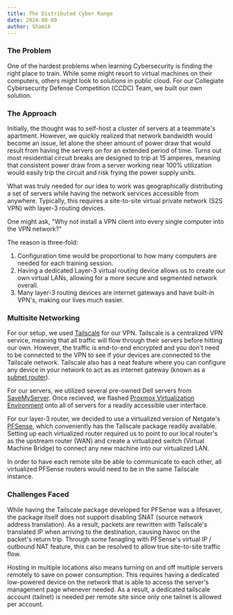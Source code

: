 ```yaml
---
title: The Distributed Cyber Range
date: 2024-08-09
author: Shamik
---
```


### The Problem

One of the hardest problems when learning Cybersecurity is finding the right place to train. While some might resort to virtual machines on their computers, others might look to solutions in public cloud. For our Collegiate Cybersecurity Defense Competition (CCDC) Team, we built our own solution.

### The Approach

Initially, the thought was to self-host a cluster of servers at a teammate's apartment. However, we quickly realized that network bandwidth would become an issue, let alone the sheer amount of power draw that would result from having the servers on for an extended period of time. Turns out most residential circuit breaks are designed to trip at 15 amperes, meaning that consistent power draw from a server working near 100% utilization would easily trip the circuit and risk frying the power supply units. 

What was truly needed for our idea to work was geographically distributing a set of servers while having the network services accessible from anywhere. Typically, this requires a site-to-site virtual private network (S2S VPN) with layer-3 routing devices.

One might ask, "Why not install a VPN client into every single computer into the VPN network?"

The reason is three-fold: 
1. Configuration time would be proportional to how many computers are needed for each training session.
2. Having a dedicated Layer-3 virtual routing device allows us to create our own virtual LANs, allowing for a more secure and segmented network overall.
3. Many layer-3 routing devices are internet gateways and have built-in VPN's, making our lives much easier.

### Multisite Networking

For our setup, we used [Tailscale](https://tailscale.com/) for our VPN. Tailscale is a centralized VPN service, meaning that all traffic will flow through their servers before hitting our own. However, the traffic is end-to-end encrypted and you don't need to be connected to the VPN to see if your devices are connected to the Tailscale network. Tailscale also has a neat feature where you can configure any device in your network to act as as internet gateway (known as a [subnet router](https://tailscale.com/kb/1019/subnets)).

For our servers, we utilized several pre-owned Dell servers from [SaveMyServer](https://savemyserver.com/). Once recieved, we flashed [Proxmox Virtualization Environment](https://www.proxmox.com/en/proxmox-virtual-environment/overview) onto all of servers for a readily accessible user interface. 

For our layer-3 router, we decided to use a virtualized version of Netgate's [PFSense](https://www.pfsense.org/), which conveniently has the Tailscale package readily available. Setting up each virtualized router required us to point to our local router's as the upstream router (WAN) and create a virtualized switch (Virtual Machine Bridge) to connect any new machine into our virtualized LAN. 

In order to have each remote site be able to communicate to each other, all virtualized PFSense routers would need to be in the same Tailscale instance.


### Challenges Faced

While having the Tailscale package developed for PFSense was a lifesaver, the package itself does not support disabling SNAT (source network address translation). As a result, packets are rewritten with Tailscale's translated IP when arriving to the destination, causing havoc on the packet's return trip. Through some fanagling with PFSense's virtual IP / outbound NAT feature, this can be resolved to allow true site-to-site traffic flow.

Hosting in multiple locations also means turning on and off multiple servers remotely to save on power consumption. This requires having a dedicated low-powered device on the network that is able to access the server's management page whenever needed. As a result, a dedicated tailscale account (tailnet) is needed per remote site since only one tailnet is allowed per account.